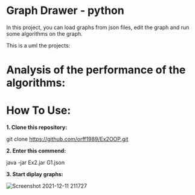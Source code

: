 # Graph Drawer - python

In this project, you can load graphs from json files, edit the graph and run some algorithms on the graph.

This is a uml the projects:



# Analysis of the performance of the algorithms:




# How To Use:

__1. Clone this repository:__

   git clone https://github.com/orff1989/Ex2OOP.git
   
__2. Enter this commend:__

   java -jar Ex2.jar G1.json
   
__3. Start diplay graphs:__

![Screenshot 2021-12-11 211727](https://user-images.githubusercontent.com/43110158/145688910-7d924733-379f-4f0c-9ad4-dfda1dd4fe95.png)
